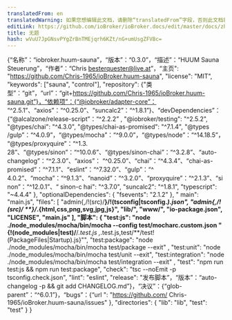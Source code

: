 ```yaml
---
translatedFrom: en
translatedWarning: 如果您想编辑此文档，请删除“translatedFrom”字段，否则此文档将再次自动翻译
editLink: https://github.com/ioBroker/ioBroker.docs/edit/master/docs/zh-cn/adapterref/iobroker.huum-sauna/README.md
title: 无题
hash: wVuU7JpGNsvPYgZrBnTMEjqrh6KZt/nG+umUsgZFVBc=
---
```

{“名称”：“iobroker.huum-sauna”，“版本”：“0.3.0”，“描述”：“HUUM Sauna Steuerung”，“作者”：“Chris <besterquester@live.at>”，“主页": "https://github.com/Chris-1965/ioBroker.huum-sauna", "license": "MIT", "keywords": ["sauna", "control"], "repository": {"类型”：“git”，“url”：“git+https://github.com/Chris-1965/ioBroker.huum-sauna.git”}，“依赖项”：{“@iobroker/adapter-core”： “^2.5.1”、“axios”：“^0.25.0”、“suncalc2”：“^1.8.1”}、“devDependencies”：{“@alcalzone/release-script”：“^2.2.2” , "@iobroker/testing": "^2.5.2", "@types/chai": "^4.3.0", "@types/chai-as-promised": "^7.1.4", "@types /gulp”：“^4.0.9”，“@types/mocha”：“^9.0.0”，“@types/node”：“^14.18.5”，“@types/proxyquire”：“^1.3. 28”、“@types/sinon”：“^10.0.6”、“@types/sinon-chai”：“^3.2.8”、“auto-changelog”：“^2.3.0”、“axios”： “^0.25.0”、“chai”：“^4.3.4”、“chai-as-promised”：“^7.1.1”、“eslint”：“^7.32.0”、“gulp”：“^ 4.0.2”、“mocha”：“^9.1.3”、“nanoid”：“^3.2.0”、“proxyquire”：“^2.1.3”、“sinon”：“^12.0.1”、“ sinon-c hai": "^3.7.0", "suncalc2": "^1.8.1", "typescript": "~4.4.4" }, "optionalDependencies": { "fsevents": "2.1.2" }, " main": "main.js", "files": [ "admin{,/!(src)/**}/!(tsconfig|tsconfig.*).json", "admin{,/!(src)/ **}/*.{html,css,png,svg,jpg,js}", "lib/", "www/", "io-package.json", "LICENSE", "main.js" ], "脚本": { "test:js": "node ./node_modules/mocha/bin/mocha --config test/mocharc.custom.json \"{!(node_modules|test)/**/*.test.js ,*.test.js,test/**/test!(PackageFiles|Startup).js}\"", "test:package": "node ./node_modules/mocha/bin/mocha test/package --exit" , "test:unit": "node ./node_modules/mocha/bin/mocha test/unit --exit", "test:integration": "node ./node_modules/mocha/bin/mocha test/integration --exit" , "test": "npm run test:js && npm run test:package", "check": "tsc --noEmit -p tsconfig.check.json", "lint": "eslint", "release": "发布脚本”，“版本”：“auto-changelog -p && git add CHANGELOG.md”}，“决议”：{“glob-parent”：“^6.0.1”}，“bugs”：{“url ": "https://github.com/ Chris-1965/ioBroker.huum-sauna/issues" }, "directories": { "lib": "lib", "test": "test" } }